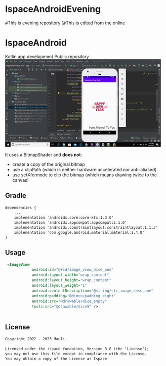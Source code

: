 # IspaceAndroidEvening
 #This is evening repository
@This is edited from the online
# IspaceAndroid
 Kotlin app development
Public repository
![TheMaster](https://github.com/Mawuli87/IspaceAndroid/blob/main/HappyNewYearCard/Screenshot%202.png)

It uses a BitmapShader and **does not**:
* create a copy of the original bitmap
* use a clipPath (which is neither hardware accelerated nor anti-aliased)
* use setXfermode to clip the bitmap (which means drawing twice to the canvas)

Gradle
------
```
dependencies {
    ...
    implementation 'androidx.core:core-ktx:1.3.0'
    implementation 'androidx.appcompat:appcompat:1.1.0'
    implementation 'androidx.constraintlayout:constraintlayout:1.1.3'
    implementation 'com.google.android.material:material:1.4.0'
}
```

 Usage
-----
```xml
 <ImageView
            android:id="@+id/image_view_dice_one"
            android:layout_width="wrap_content"
            android:layout_height="wrap_content"
            android:layout_weight="1"
            android:contentDescription="@string/str_image_desc_one"
            android:padding="@dimen/padding_eight"
            android:src="@drawable/dice_empty"
            tools:src="@drawable/dice5" />
		
```

License
-------

    Copyright 2022 - 2023 Mauli

    Licensed under the ispace fundation, Version 3.0 (the "License");
    you may not use this file except in compliance with the License.
    You may obtain a copy of the License at Ispace
